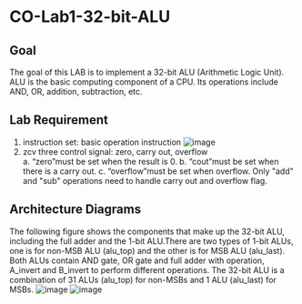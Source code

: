 # CO-Lab1-32-bit-ALU
## Goal
The goal of this LAB is to implement a 32-bit ALU (Arithmetic Logic Unit). ALU is the basic 
computing component of a CPU. Its operations include AND, OR, addition, subtraction, etc. 

## Lab Requirement
1. instruction set: basic operation instruction
![image](https://github.com/YHK00103/CO-Lab1-32-bit-ALU/assets/117156581/a38800fb-b6fc-4874-b666-3c7f85bb87c5)
2. zcv three control signal: zero, carry out, overflow  
  a. “zero”must be set when the result is 0.
  b. “cout”must be set when there is a carry out.
  c. “overflow”must be set when overflow.
  Only "add" and "sub" operations need to handle carry out and overflow flag.

## Architecture Diagrams
The following figure shows the components that make up the 32-bit ALU, including the full adder and the 1-bit ALU.There are two types of 1-bit ALUs, one is for non-MSB ALU (alu_top) and the other is for MSB ALU (alu_last).
Both ALUs contain AND gate, OR gate and full adder with operation, A_invert and B_invert to perform different operations.
The 32-bit ALU is a combination of 31 ALUs (alu_top) for non-MSBs and 1 ALU (alu_last) for MSBs.
![image](https://github.com/YHK00103/CO-Lab1-32-bit-ALU/assets/117156581/f67cd783-ee26-42a1-8bc4-a54fdae81a96)
![image](https://github.com/YHK00103/CO-Lab1-32-bit-ALU/assets/117156581/9b58972f-2447-41e1-9a92-5fa39f3fbfb2)

